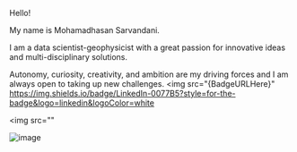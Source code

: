 
  Hello!

My name is Mohamadhasan Sarvandani.

I am a data scientist-geophysicist with a great passion for innovative ideas and multi-disciplinary solutions.  

Autonomy, curiosity, creativity, and ambition are my driving forces and I am always open to taking up new challenges. 
<img src="{BadgeURLHere}"
     https://img.shields.io/badge/LinkedIn-0077B5?style=for-the-badge&logo=linkedin&logoColor=white

<img src=""

![image]({https://img.shields.io/badge/LinkedIn-0077B5?style=for-the-badge&logo=linkedin&logoColor=white})


